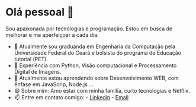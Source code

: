 # Olá pessoal 👋

Sou apaixonada por tecnologias e programação. Estou em busca de melhorar e me aperfeiçoar a cada dia.

 - 🔭 Atualmente sou graduanda em Engenharia da Computação pela Universidade Federal do Ceará e bolsista do programa de Educação tutorial (PET).
 - 👯 Experiência com Python, Visão computacional e Processamento Digital de Imagens.
 - 🌱 Atualmente estou aprendendo sobre Desenvolvimento WEB, com ênfase em JavaScrip, Node.js ...
 - 😄 Sobre mim: Amo estar com  minha família, curto tecnologias e Netflix.
 - 📫 Entre em contato comigo: 
       - [Linkedin](https://www.linkedin.com/in/andressa-gomes-moreira-a33939149/)
       - [Email](andressagomes@alu.ufc.br)
        


